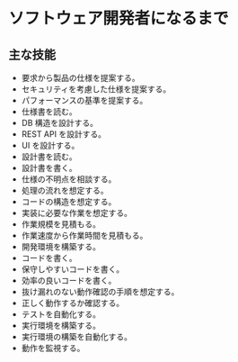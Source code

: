 # ソフトウェア開発者になるまで

## 主な技能

-   要求から製品の仕様を提案する。
-   セキュリティを考慮した仕様を提案する。
-   パフォーマンスの基準を提案する。
-   仕様書を読む。
-   DB 構造を設計する。
-   REST API を設計する。
-   UI を設計する。
-   設計書を読む。
-   設計書を書く。
-   仕様の不明点を相談する。
-   処理の流れを想定する。
-   コードの構造を想定する。
-   実装に必要な作業を想定する。
-   作業規模を見積もる。
-   作業速度から作業時間を見積もる。
-   開発環境を構築する。
-   コードを書く。
-   保守しやすいコードを書く。
-   効率の良いコードを書く。
-   抜け漏れのない動作確認の手順を想定する。
-   正しく動作するか確認する。
-   テストを自動化する。
-   実行環境を構築する。
-   実行環境の構築を自動化する。
-   動作を監視する。
